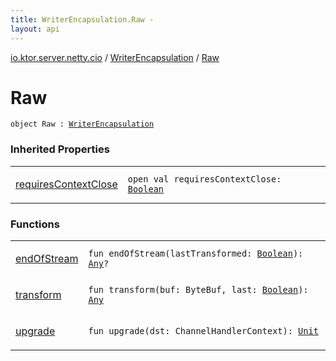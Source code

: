 ```yaml
---
title: WriterEncapsulation.Raw - 
layout: api
---
```


<div class='api-docs-breadcrumbs'><a href="../../index.html">io.ktor.server.netty.cio</a> / <a href="../index.html">WriterEncapsulation</a> / <a href="./index.html">Raw</a></div>

# Raw

<div class="signature"><code><span class="keyword">object </span><span class="identifier">Raw</span>&nbsp;<span class="symbol">:</span>&nbsp;<a href="../index.html"><span class="identifier">WriterEncapsulation</span></a></code></div>

### Inherited Properties

<table class="api-docs-table">
<tbody>
<tr>
<td markdown="1">

<a href="../requires-context-close.html">requiresContextClose</a>


</td>
<td markdown="1">
<div class="signature"><code><span class="keyword">open</span> <span class="keyword">val </span><span class="identifier">requiresContextClose</span><span class="symbol">: </span><a href="https://kotlinlang.org/api/latest/jvm/stdlib/kotlin/-boolean/index.html"><span class="identifier">Boolean</span></a></code></div>

</td>
</tr>
</tbody>
</table>

### Functions

<table class="api-docs-table">
<tbody>
<tr>
<td markdown="1">

<a href="end-of-stream.html">endOfStream</a>


</td>
<td markdown="1">
<div class="signature"><code><span class="keyword">fun </span><span class="identifier">endOfStream</span><span class="symbol">(</span><span class="parameterName" id="io.ktor.server.netty.cio.WriterEncapsulation.Raw$endOfStream(kotlin.Boolean)/lastTransformed">lastTransformed</span><span class="symbol">:</span>&nbsp;<a href="https://kotlinlang.org/api/latest/jvm/stdlib/kotlin/-boolean/index.html"><span class="identifier">Boolean</span></a><span class="symbol">)</span><span class="symbol">: </span><a href="https://kotlinlang.org/api/latest/jvm/stdlib/kotlin/-any/index.html"><span class="identifier">Any</span></a><span class="symbol">?</span></code></div>

</td>
</tr>
<tr>
<td markdown="1">

<a href="transform.html">transform</a>


</td>
<td markdown="1">
<div class="signature"><code><span class="keyword">fun </span><span class="identifier">transform</span><span class="symbol">(</span><span class="parameterName" id="io.ktor.server.netty.cio.WriterEncapsulation.Raw$transform(io.netty.buffer.ByteBuf, kotlin.Boolean)/buf">buf</span><span class="symbol">:</span>&nbsp;<span class="identifier">ByteBuf</span><span class="symbol">, </span><span class="parameterName" id="io.ktor.server.netty.cio.WriterEncapsulation.Raw$transform(io.netty.buffer.ByteBuf, kotlin.Boolean)/last">last</span><span class="symbol">:</span>&nbsp;<a href="https://kotlinlang.org/api/latest/jvm/stdlib/kotlin/-boolean/index.html"><span class="identifier">Boolean</span></a><span class="symbol">)</span><span class="symbol">: </span><a href="https://kotlinlang.org/api/latest/jvm/stdlib/kotlin/-any/index.html"><span class="identifier">Any</span></a></code></div>

</td>
</tr>
<tr>
<td markdown="1">

<a href="upgrade.html">upgrade</a>


</td>
<td markdown="1">
<div class="signature"><code><span class="keyword">fun </span><span class="identifier">upgrade</span><span class="symbol">(</span><span class="parameterName" id="io.ktor.server.netty.cio.WriterEncapsulation.Raw$upgrade(io.netty.channel.ChannelHandlerContext)/dst">dst</span><span class="symbol">:</span>&nbsp;<span class="identifier">ChannelHandlerContext</span><span class="symbol">)</span><span class="symbol">: </span><a href="https://kotlinlang.org/api/latest/jvm/stdlib/kotlin/-unit/index.html"><span class="identifier">Unit</span></a></code></div>

</td>
</tr>
</tbody>
</table>
